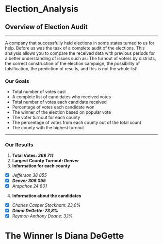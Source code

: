 # **Election_Analysis**
## **Overview of Election Audit**
___
A company that successfully held elections in some states turned to us for help. Before us was the task of a complete audit of the elections. This analysis allows you to compare the received data with previous periods for a better understanding of issues such as:
The turnout of voters by districts, the correct construction of the election campaign, the possibility of falsification, the prediction of results, and this is not the whole list!
### **Our Goals**
+ Total number of votes cast
+ A complete list of candidates who received votes
+ Total number of votes each candidate received
+ Percentage of votes each candidate won
+  The winner of the election based on popular vote
+  The voter turnout for each county
+  The percentage of votes from each county out of the total count
+  The county with the highest turnout
___
### **Our Results**
1. **Total Votes: *369 711***
2. **Largest County Turnout: *Denver*** 
3. **Information for each county**
- [x] *Jefferson 38 855*
- [x] ***Denver   306 055***
- [x] *Arapahoe  24 801*
4. **Information about the candidates**
- [x] *Charles Casper Stockham: 23,0%* 
- [x] ***Diana DeGette: 73,8%***
- [x] *Raymon Anthony Doane: 3,1%*
 
# The Winner Is Diana DeGette 


   











